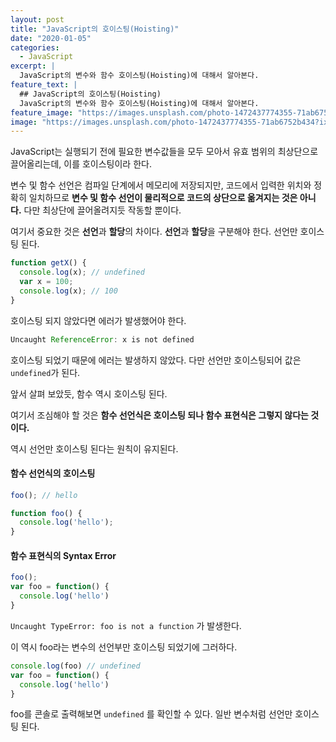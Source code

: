 ```yaml
---
layout: post
title: "JavaScript의 호이스팅(Hoisting)"
date: "2020-01-05"
categories:
  - JavaScript
excerpt: |
  JavaScript의 변수와 함수 호이스팅(Hoisting)에 대해서 알아본다.
feature_text: |
  ## JavaScript의 호이스팅(Hoisting)
  JavaScript의 변수와 함수 호이스팅(Hoisting)에 대해서 알아본다.
feature_image: "https://images.unsplash.com/photo-1472437774355-71ab6752b434?ixlib=rb-1.2.1&ixid=eyJhcHBfaWQiOjEyMDd9&auto=format&fit=crop&w=1267&q=80"
image: "https://images.unsplash.com/photo-1472437774355-71ab6752b434?ixlib=rb-1.2.1&ixid=eyJhcHBfaWQiOjEyMDd9&auto=format&fit=crop&w=1267&q=80"
---
```


JavaScript는 실행되기 전에 필요한 변수값들을 모두 모아서 유효 범위의 최상단으로 끌어올리는데, 이를 호이스팅이라 한다.

변수 및 함수 선언은 컴파일 단계에서 메모리에 저장되지만, 코드에서 입력한 위치와 정확히 일치하므로 **변수 및 함수 선언이 물리적으로 코드의 상단으로 옮겨지는 것은 아니다.**
다만 최상단에 끌어올려지듯 작동할 뿐이다.


여기서 중요한 것은 **선언**과 **할당**의 차이다.
**선언**과 **할당**을 구분해야 한다. 선언만 호이스팅 된다.



```javascript
function getX() {
  console.log(x); // undefined
  var x = 100;
  console.log(x); // 100
}
```



호이스팅 되지 않았다면 에러가 발생했어야 한다.

```javascript
Uncaught ReferenceError: x is not defined
```

 호이스팅 되었기 때문에 에러는 발생하지 않았다. 다만 선언만 호이스팅되어 값은 `undefined`가 된다.



앞서 살펴 보았듯, 함수 역시 호이스팅 된다.

여기서 조심해야 할 것은 **함수 선언식은 호이스팅 되나 함수 표현식은 그렇지 않다는 것이다.**

역시 선언만 호이스팅 된다는 원칙이 유지된다.



#### 함수 선언식의 호이스팅

```javascript
foo(); // hello

function foo() {
  console.log('hello');
}
```





#### 함수 표현식의 Syntax Error

```javascript
foo();
var foo = function() {
  console.log('hello')
}
```



`Uncaught TypeError: foo is not a function` 가 발생한다.

이 역시 foo라는 변수의 선언부만 호이스팅 되었기에 그러하다.

```javascript
console.log(foo) // undefined
var foo = function() {
  console.log('hello')
}
```

 foo를 콘솔로 출력해보면 `undefined` 를 확인할 수 있다. 일반 변수처럼 선언만 호이스팅 된다.